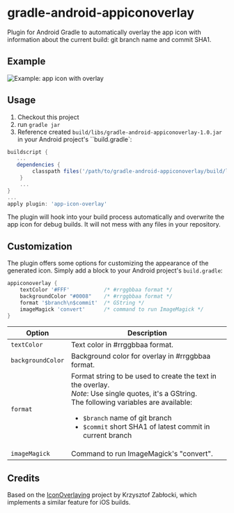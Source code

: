 gradle-android-appiconoverlay
=============================


Plugin for Android Gradle to automatically overlay the app icon with information about the current build: git branch name and commit SHA1.


## Example
![Example: app icon with overlay](https://github.com/splatte/gradle-android-appiconoverlay/raw/master/example.png "Example: app icon with overlay")


## Usage
1. Checkout this project
2. run ``gradle jar``
3. Reference created ``build/libs/gradle-android-appiconoverlay-1.0.jar`` in your Android project's ``build.gradle`:
```groovy
buildscript {
   ...
   dependencies {
        classpath files('/path/to/gradle-android-appiconoverlay/build/libs/gradle-android-appiconoverlay-1.0.jar')
    }
    ...
}
...
apply plugin: 'app-icon-overlay'
```
The plugin will hook into your build process automatically and overwrite the app icon for debug builds. It will not mess with any files in your repository.


## Customization
The plugin offers some options for customizing the appearance of the generated icon. Simply add a block to your Android project's ``build.gradle``:

```groovy
appiconoverlay {
    textColor '#FFF'           /* #rrggbbaa format */
    backgroundColor "#0008"    /* #rrggbbaa format */
    format '$branch\n$commit'  /* GString */
    imageMagick 'convert'      /* command to run ImageMagick */
}
```

Option                 | Description
---------------------- | ------------------
`textColor`            | Text color in #rrggbbaa format.
`backgroundColor`      | Background color for overlay in #rrggbbaa format.
`format`               | Format string to be used to create the text in the overlay.<br />*Note*: Use single quotes, it's a GString.<br />The following variables are available: <ul><li>`$branch` name of git branch</li> <li>`$commit` short SHA1 of latest commit in current branch</li></ul>
`imageMagick`          | Command to run ImageMagick's "convert".


## Credits
Based on the [IconOverlaying](https://github.com/krzysztofzablocki/IconOverlaying) project by Krzysztof Zabłocki, which implements a similar feature for iOS builds.

